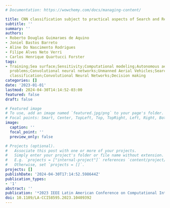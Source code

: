 ```yaml
---
# Documentation: https://wowchemy.com/docs/managing-content/

title: CNN classification subject to practical aspects of Search and Rescue UAV missions
subtitle: ''
summary: ''
authors:
- Roberto Douglas Guimaraes de Aquino
- Joniel Bastos Barreto
- Aline Do Nascimento Rodrigues
- Filipe Alves Neto Verri
- Carlos Henrique Quartucci Forster
tags:
- Training;Sea surface;Sensitivity;Computational modeling;Autonomous aerial vehicles;Search
  problems;Convolutional neural networks;Unmanned Aerial Vehicles;Search and Rescue;Image
  classification;Convolutional Neural Networks;Decision making
categories: []
date: '2023-01-01'
lastmod: 2024-04-30T14:14:52-03:00
featured: false
draft: false

# Featured image
# To use, add an image named `featured.jpg/png` to your page's folder.
# Focal points: Smart, Center, TopLeft, Top, TopRight, Left, Right, BottomLeft, Bottom, BottomRight.
image:
  caption: ''
  focal_point: ''
  preview_only: false

# Projects (optional).
#   Associate this post with one or more of your projects.
#   Simply enter your project's folder or file name without extension.
#   E.g. `projects = ["internal-project"]` references `content/project/deep-learning/index.md`.
#   Otherwise, set `projects = []`.
projects: []
publishDate: '2024-04-30T17:14:52.598644Z'
publication_types:
- '1'
abstract: ''
publication: '*2023 IEEE Latin American Conference on Computational Intelligence (LA-CCI)*'
doi: 10.1109/LA-CCI58595.2023.10409392
---
```

